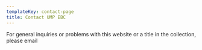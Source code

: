 ```yaml
---
templateKey: contact-page
title: Contact UMP EBC
---
```

For general inquiries or problems with this website or a title in the collection, please email 
